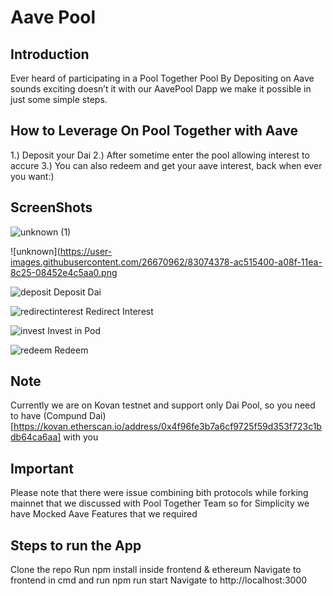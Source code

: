 # Aave Pool

## Introduction
Ever heard of participating in a Pool Together Pool By Depositing on Aave sounds exciting doesn’t it with our AavePool Dapp we make it possible in just some simple steps.

## How to Leverage On Pool Together with Aave
1.) Deposit your Dai
2.) After sometime enter the pool allowing interest to accure
3.) You can also redeem and get your aave interest, back when ever you want:)

## ScreenShots
![unknown (1)](https://user-images.githubusercontent.com/26670962/83074349-9e033800-a08f-11ea-8d1b-5a002a2c8a47.png)

![unknown](https://user-images.githubusercontent.com/26670962/83074378-ac515400-a08f-11ea-8c25-08452e4c5aa0.png

![deposit](https://user-images.githubusercontent.com/26670962/83098108-5ac4bb80-a0c7-11ea-918b-7be030e87c41.png)
Deposit Dai

![redirectinterest](https://user-images.githubusercontent.com/26670962/83098176-80ea5b80-a0c7-11ea-8ca7-2ee5467d316e.png)
Redirect Interest

![invest](https://user-images.githubusercontent.com/26670962/83098242-ad9e7300-a0c7-11ea-89cc-d946dea8f713.png)
Invest in Pod

![redeem](https://user-images.githubusercontent.com/26670962/83098273-c73fba80-a0c7-11ea-9e55-dacec6804492.png)
Redeem



## Note 
Currently we are on Kovan testnet and support only Dai Pool, so you need to have (Compund Dai)[https://kovan.etherscan.io/address/0x4f96fe3b7a6cf9725f59d353f723c1bdb64ca6aa] with you

## Important
Please note that there were issue combining bith protocols while forking mainnet that we discussed with Pool Together Team so for Simplicity we have Mocked Aave Features that we required

## Steps to run the App
Clone the repo
Run npm install inside frontend & ethereum
Navigate to frontend in cmd and run npm run start
Navigate to http://localhost:3000

 
